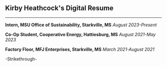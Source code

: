 ## Kirby Heathcock's Digital Resume

___

**Intern, MSU Office of Sustainability, Starkville, MS**
*August 2023-Present*

__Co-Op Student, Cooperative Energy, Hattiesburg, MS__
_August 2021-May 2023_

__Factory Floor, MFJ Enterprises, Starkville, MS__
_March 2021-August 2021_

-Strikethrough-
